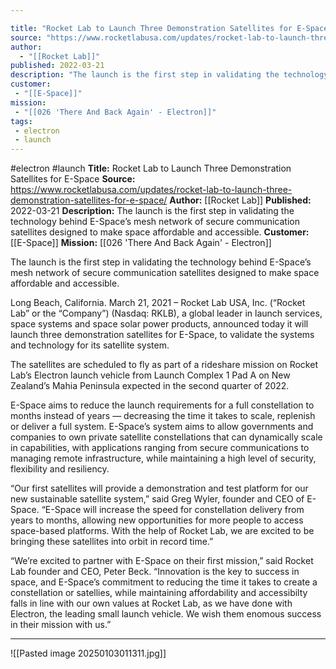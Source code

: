 ```yaml
---

title: "Rocket Lab to Launch Three Demonstration Satellites for E-Space "
source: "https://www.rocketlabusa.com/updates/rocket-lab-to-launch-three-demonstration-satellites-for-e-space/"
author:
  - "[[Rocket Lab]]"
published: 2022-03-21
description: "The launch is the first step in validating the technology behind E-Space’s mesh network of secure communication satellites designed to make space affordable and accessible."
customer:
 - "[[E-Space]]"
mission:
 - "[[026 'There And Back Again' - Electron]]"
tags:
 - electron
 - launch
---
```


#electron #launch
**Title:** Rocket Lab to Launch Three Demonstration Satellites for E-Space 
**Source:** https://www.rocketlabusa.com/updates/rocket-lab-to-launch-three-demonstration-satellites-for-e-space/
**Author:** [[Rocket Lab]]
**Published:** 2022-03-21
**Description:** The launch is the first step in validating the technology behind E-Space’s mesh network of secure communication satellites designed to make space affordable and accessible.
**Customer:** [[E-Space]]
**Mission:** [[026 'There And Back Again' - Electron]]

The launch is the first step in validating the technology behind E-Space’s mesh network of secure communication satellites designed to make space affordable and accessible.

Long Beach, California. March 21, 2021 – Rocket Lab USA, Inc. (“Rocket Lab” or the “Company”) (Nasdaq: RKLB), a global leader in launch services, space systems and space solar power products, announced today it will launch three demonstration satellites for E-Space, to validate the systems and technology for its satellite system.

The satellites are scheduled to fly as part of a rideshare mission on Rocket Lab’s Electron launch vehicle from Launch Complex 1 Pad A on New Zealand’s Mahia Peninsula expected in the second quarter of 2022.

E-Space aims to reduce the launch requirements for a full constellation to months instead of years — decreasing the time it takes to scale, replenish or deliver a full system. E-Space’s system aims to allow governments and companies to own private satellite constellations that can dynamically scale in capabilities, with applications ranging from secure communications to managing remote infrastructure, while maintaining a high level of security, flexibility and resiliency.

“Our first satellites will provide a demonstration and test platform for our new sustainable satellite system,” said Greg Wyler, founder and CEO of E-Space. “E-Space will increase the speed for constellation delivery from years to months, allowing new opportunities for more people to access space-based platforms. With the help of Rocket Lab, we are excited to be bringing these satellites into orbit in record time.”

“We’re excited to partner with E-Space on their first mission,” said Rocket Lab founder and CEO, Peter Beck. “Innovation is the key to success in space, and E-Space’s commitment to reducing the time it takes to create a constellation or satellies, while maintaining affordability and accessibilty falls in line with our own values at Rocket Lab, as we have done with Electron, the leading small launch vehicle. We wish them enomous success in their mission with us.”

---

![[Pasted image 20250103011311.jpg]]